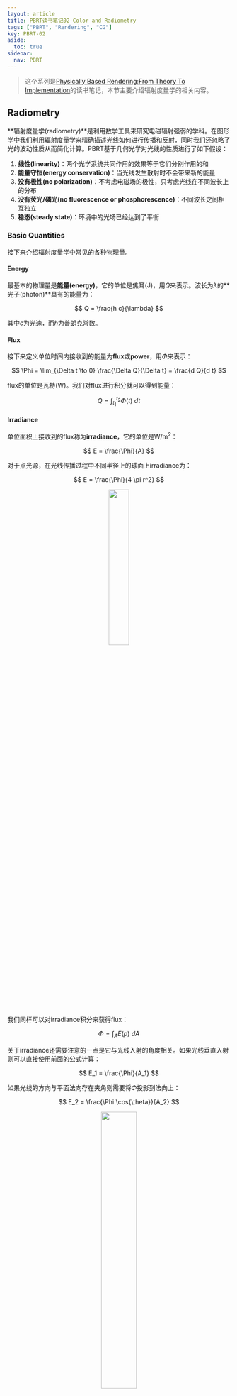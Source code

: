 ```yaml
---
layout: article
title: PBRT读书笔记02-Color and Radiometry
tags: ["PBRT", "Rendering", "CG"]
key: PBRT-02
aside:
  toc: true
sidebar:
  nav: PBRT
---
```


> 这个系列是[Physically Based Rendering:From Theory To Implementation](https://pbr-book.org/)的读书笔记，本节主要介绍辐射度量学的相关内容。
<!--more-->

## Radiometry

**辐射度量学(radiometry)**是利用数学工具来研究电磁辐射强弱的学科。在图形学中我们利用辐射度量学来精确描述光线如何进行传播和反射，同时我们还忽略了光的波动性质从而简化计算。PBRT基于几何光学对光线的性质进行了如下假设：

1. **线性(linearity)**：两个光学系统共同作用的效果等于它们分别作用的和
2. **能量守恒(energy conservation)**：当光线发生散射时不会带来新的能量
3. **没有极性(no polarization)**：不考虑电磁场的极性，只考虑光线在不同波长上的分布
4. **没有荧光/磷光(no fluorescence or phosphorescence)**：不同波长之间相互独立
5. **稳态(steady state)**：环境中的光场已经达到了平衡

### Basic Quantities

接下来介绍辐射度量学中常见的各种物理量。

#### Energy

最基本的物理量是**能量(energy)**，它的单位是焦耳(J)，用$Q$来表示。波长为$\lambda$的**光子(photon)**具有的能量为：

$$
Q = \frac{h c}{\lambda}
$$

其中$c$为光速，而$h$为普朗克常数。

#### Flux

接下来定义单位时间内接收到的能量为**flux**或**power**，用$\Phi$来表示：

$$
\Phi = \lim_{\Delta t \to 0} \frac{\Delta Q}{\Delta t} = \frac{d Q}{d t}
$$

flux的单位是瓦特(W)。我们对flux进行积分就可以得到能量：

$$
Q = \int_{t_1}^{t_2} \Phi(t) \ dt
$$

#### Irradiance

单位面积上接收到的flux称为**irradiance**，它的单位是W/m<sup>2</sup>：

$$
E = \frac{\Phi}{A}
$$

对于点光源，在光线传播过程中不同半径上的球面上irradiance为：

$$
E = \frac{\Phi}{4 \pi r^2}
$$

<div align=center>
<img src="https://pbr-book.org/3ed-2018/Color_and_Radiometry/Flux%20on%20spheres.svg" width="30%">
</div>

我们同样可以对irradiance积分来获得flux：

$$
\Phi = \int_A E(p) \ d A
$$

关于irradiance还需要注意的一点是它与光线入射的角度相关。如果光线垂直入射则可以直接使用前面的公式计算：

$$
E_1 = \frac{\Phi}{A_1}
$$

如果光线的方向与平面法向存在夹角则需要将$\Phi$投影到法向上：

$$
E_2 = \frac{\Phi \cos{\theta}}{A_2}
$$

<div align=center>
<img src="https://pbr-book.org/3ed-2018/Color_and_Radiometry/Lamberts%20Law.svg" width="40%">
</div>

#### Solid Angle and Intensity

在更进一步的讨论前我们还需要引入**立体角(solid angle)**的概念。立体角是平面角度在球面上的推广，它定义为球面上面积除以球面半径的平方，同时也等于物体投影到单位球面后投影区域的面积：

$$
\Omega = \frac{A}{r^2}
$$

显然整个球面的立体角为$4 \pi$ sr，半球面的立体角为$2 \pi$ sr。

<div align=center>
<img src="https://pbr-book.org/3ed-2018/Color_and_Radiometry/Solid%20angle.svg" width="40%">
</div>

对于点光源我们定义在单位立体角上单位时间内发射的能量为：

$$
I = \frac{\Phi}{4 \pi}
$$

$I$称为**intensity**(W/sr)。同样地，我们可以对立体角进行积分来获得功率：

$$
\Phi = \int_\Omega I(\omega) \ d \omega
$$

#### Radiance

接下来我们介绍辐射度量学中最重要的物理量radiance，记为$L$。radiance表示在$\omega$方向上的单位立体角和垂直此方向的单位面积上的flux：

$$
L = \frac{\Phi}{d \omega \ d A^\perp}
$$

<div align=center>
<img src="https://pbr-book.org/3ed-2018/Color_and_Radiometry/Radiance.svg" width="40%">
</div>

radiance是辐射度量学中最基本的物理量，前面介绍的其它物理量都可以通过radiance来导出。radiance既可以表示出射光线，也可以表示入射光线，同时根据能量守恒在真空中radiance保持不变。因此在光线追踪算法中我们实际上计算的是光线的radiance。

#### Incident and Exitant Radiance Functions

为了计算光线和物体表面的相互作用，我们还需要区分物体表面的正向和负向。两个方向上的radiance可以定义为：

$$
L^+ (p, \omega) = \lim_{t \to 0^+} L(p+t \cdot n_p, \omega)
$$

$$
L^- (p, \omega) = \lim_{t \to 0^-} L(p+t \cdot n_p, \omega)
$$

其中$n_p$为$p$点处的法向。同时我们定义在$p$点上入射的radiance为$L_i (p, \omega)$，出射的radiance为$L_o (p, \omega)$。把二者结合起来就得到了入射光和出射光的形式：

$$
L_i (p, \omega) =
\left\{
\begin{aligned}
& L^+ (p, -\omega), & & \omega \cdot n_p > 0 \\
& L^- (p, -\omega), & & \omega \cdot n_p < 0
\end{aligned}
\right.
$$

$$
L_o (p, \omega) =
\left\{
\begin{aligned}
& L^+ (p, \omega), & & \omega \cdot n_p > 0 \\
& L^- (p, \omega), & & \omega \cdot n_p < 0
\end{aligned}
\right.
$$

<div align=center>
<img src="https://pbr-book.org/3ed-2018/Color_and_Radiometry/Incident%20outgoing%20radiance.svg" width="50%">
</div>

### Radiometric Integrals

在渲染中我们经常需要计算radiance的积分，比如说$p$点的irradiance可以表示为各个方向上入射radiance的积分：

$$
E (p, n) = \int_\Omega L_i (p, \omega) \vert \cos{\theta} \vert \ d \omega
$$

<div align=center>
<img src="https://pbr-book.org/3ed-2018/Color_and_Radiometry/Irradiance%20from%20radiance.svg" width="50%">
</div>

#### Integrals over Projected Solid Angle

我们可以把$\vert \cos{\theta} \vert \ d \omega$看作投影后的立体角：

$$
d \omega^{\perp} = \vert \cos{\theta} \vert \ d \omega
$$

这样irradiance可以理解为投影立体角上的积分：

$$
E (p, n) = \int_\Omega L_i (p, \omega) \ d \omega^{\perp}
$$

<div align=center>
<img src="https://pbr-book.org/3ed-2018/Color_and_Radiometry/Projected%20solid%20angle.svg" width="40%">
</div>

#### Integrals over Spherical Coordinates

在实际计算中我们会大量使用球坐标，因此我们还需要推导球坐标下的积分形式。在球坐标中使用两个角度$(\theta, \phi)$来表示方向，球面上的点$(x, y, z)$和$(\theta, \phi)$的转换关系为：

$$
x = \sin \theta \ \cos \phi
$$

$$
y = \sin \theta \ \sin \phi
$$

$$
z = \cos \theta
$$

<div align=center>
<img src="https://pbr-book.org/3ed-2018/Color_and_Radiometry/Spherical%20coordinates.svg" width="30%">
</div>

微分立体角在球坐标下的表达式为：

$$
d \omega = \sin \theta \ d \theta \ d \phi
$$

这样我们可以把radiance的积分写成球坐标积分的形式：

$$
E (p, n) = \int_0^{2 \pi} \int_0^{\frac{\pi}{2}} L_i(p, \theta, \phi) \cos \theta \ \sin \theta \ d \theta \ d \phi
$$

<div align=center>
<img src="https://pbr-book.org/3ed-2018/Color_and_Radiometry/Sin%20dtheta%20dphi.svg" width="30%">
</div>

#### Integrals over Area

在很多情况下我们还需要计算radiance在面积上的积分。根据几何关系，面积微元和微分立体角的转换关系为：

$$
d \omega = \frac{d A \ \cos \theta}{r^2}
$$

其中$\theta$为$d A$法向与入射方向的夹角，$r$为$d A$与$p$点之间的距离。

<div align=center>
<img src="https://pbr-book.org/3ed-2018/Color_and_Radiometry/Differential%20solid%20angle%20of%20dA.svg" width="40%">
</div>

把上式带入到irradiance积分就得到了radiance在面积上积分的表达式：

$$
E (p, n) = \int_A L \cos \theta_i \frac{\cos \theta_o \ d A}{r^2}
$$

其中$\theta_i$为微分立体角与$p$点法向的夹角，而$\theta_o$为微分立体角与$dA$的夹角。

<div align=center>
<img src="https://pbr-book.org/3ed-2018/Color_and_Radiometry/Irradiance%20from%20quadrilateral.svg" width="40%">
</div>

### Surface Reflection

当光线入射到物体表面上时会发生散射，其中一部分会被吸收而另一部分则会反射到环境中。因此要描述光线的反射行为我们需要两种信息：一是光线在光谱上的分布，而是光线在不同反射方向上的分布。对于透光的材质，它们的反射行为要更复杂一些：此时光线从某个点射入后会进入到材质中，经过一段运动并从另一个点射出。在PBRT中使用了BRDF以及BSSRDF来描述不同材质的反射行为。

#### BRDF

**双向反射分布函数(bidirectional reflectance distribution function, BRDF)**是描述光线反射的基本方法，它定义为同一束光线在出射方向$\omega_o$上radiance与入射方向$\omega_i$上irradiance的比值：

$$
f_r (p, \omega_o, \omega_i) = \frac{d \ L_o (p, \omega_o)}{d \ E(p, \omega_i)} = \frac{d \ L_o (p, \omega_o)}{L_i(p, \omega_i) \cos{\theta_i} \ d \omega_i}
$$

<div align=center>
<img src="https://pbr-book.org/3ed-2018/Color_and_Radiometry/BRDF.svg" width="50%">
</div>

基于物理的BRDF需要满足以下两个性质：

1. **对称性(reciprocity)**：交换$\omega_i$和$\omega_o$BRDF保持不变，$$f_r (p, \omega_o, \omega_i) = f_r (p, \omega_i, \omega_o)$$
2. **能量守恒(energy conservation)**：出射能量一定小于等于入射能量，$$\int_{H^2(n)} f_r (p, \omega_o, \omega') \cos{\theta'} d \omega' \leq 1$$

对于透射的情况需要使用**BTDF(bidirectional transmittance distribution function)**来代替BRDF进行计算，不过需要注意的是此时出射方向$\omega_o$与入射方向$\omega_i$分别为位于正负两个半球上。

我们把BRDF和BTDF统一到一起就得到了**BSDF(bidirectional scattering distribution function)**。入射和出射方向上的radiance可以通过BSDF联系起来：

$$
d L_o(p, \omega_o) = f (p, \omega_o, \omega_i) L_i(p, \omega_i) \vert \cos{\theta_i} \vert \ d \omega_i
$$

在整个球面上进行积分就可以得到出射方向完整的radiance：

$$
L_o(p, \omega_o) = \int_{S^2} f (p, \omega_o, \omega_i) L_i(p, \omega_i) \vert \cos{\theta_i} \vert \ d \omega_i
$$

上式是整个渲染过程最重要的方程之一，称为**散射方程(scattering equation)**。如果把积分域仅定义在上半球上，则上式也称为**反射方程(reflection equation)**。

#### BSSRDF

**双向次表面散射分布函数(bidirectional scattering surface reflectance distribution function, BSSRDF)**用来描述光线在次表面上的运输，类似于BRDF它定义为同一束光线在出射点$p_o$方向$\omega_o$上的radiance与入射点$p_i$方向$\omega_i$上flux的比值：

$$
S(p_o, \omega_o, p_i, \omega_i) = \frac{d L_o (p_o, \omega_o)}{d \Phi(p_i, \omega_i)}
$$

要计算出射方向上完整的radiance则需要对入射方向和物体表面进行积分：

$$
L_o (p_o, \omega_o) = \int_A \int_{H^2(n)} S(p_o, \omega_o, p_i, \omega_i) L_i(p, \omega_i) \vert \cos{\theta_i} \vert \ d \omega_i \ dA
$$

<div align=center>
<img src="https://pbr-book.org/3ed-2018/Color_and_Radiometry/BSSRDF.svg" width="50%">
</div>

## Reference

- [5 Color and Radiometry](https://pbr-book.org/3ed-2018/Color_and_Radiometry)
- [Lecture 15: Ray Tracing 3](https://www.bilibili.com/video/BV1X7411F744?p=15)